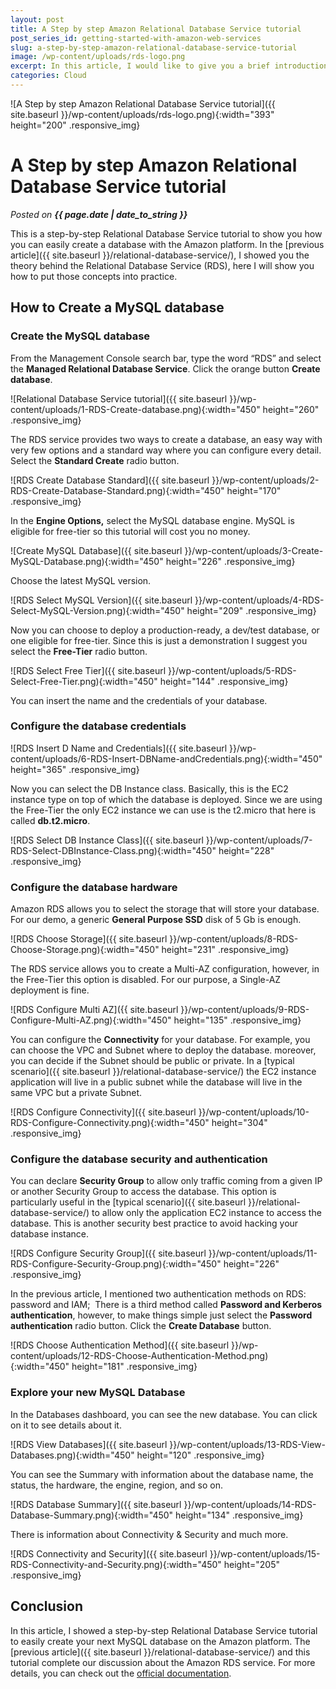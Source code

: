 ```yaml
---
layout: post
title: A Step by step Amazon Relational Database Service tutorial
post_series_id: getting-started-with-amazon-web-services
slug: a-step-by-step-amazon-relational-database-service-tutorial
image: /wp-content/uploads/rds-logo.png
excerpt: In this article, I would like to give you a brief introduction to Kubernetes and how to deploy applications on it.
categories: Cloud
---
```


![A Step by step Amazon Relational Database Service tutorial]({{ site.baseurl }}/wp-content/uploads/rds-logo.png){:width="393" height="200" .responsive_img}

# A Step by step Amazon Relational Database Service tutorial
_Posted on **{{ page.date | date_to_string }}**_

This is a step-by-step Relational Database Service tutorial to show you how you can easily create a database with the Amazon platform. In the [previous article]({{ site.baseurl }}/relational-database-service/), I showed you the theory behind the Relational Database Service (RDS), here I will show you how to put those concepts into practice.

## How to Create a MySQL database

### Create the MySQL database

From the Management Console search bar, type the word “RDS” and select the **Managed Relational Database Service**. Click the orange button **Create database**.

![Relational Database Service tutorial]({{ site.baseurl }}/wp-content/uploads/1-RDS-Create-database.png){:width="450" height="260" .responsive_img}

The RDS service provides two ways to create a database, an easy way with very few options and a standard way where you can configure every detail. Select the **Standard Create** radio button.

![RDS Create Database Standard]({{ site.baseurl }}/wp-content/uploads/2-RDS-Create-Database-Standard.png){:width="450" height="170" .responsive_img}

In the **Engine Options,** select the MySQL database engine. MySQL is eligible for free-tier so this tutorial will cost you no money.

![Create MySQL Database]({{ site.baseurl }}/wp-content/uploads/3-Create-MySQL-Database.png){:width="450" height="226" .responsive_img}

Choose the latest MySQL version.

![RDS Select MySQL Version]({{ site.baseurl }}/wp-content/uploads/4-RDS-Select-MySQL-Version.png){:width="450" height="209" .responsive_img}

Now you can choose to deploy a production-ready, a dev/test database, or one eligible for free-tier. Since this is just a demonstration I suggest you select the **Free-Tier** radio button.

![RDS Select Free Tier]({{ site.baseurl }}/wp-content/uploads/5-RDS-Select-Free-Tier.png){:width="450" height="144" .responsive_img}

You can insert the name and the credentials of your database.

### Configure the database credentials

![RDS Insert D Name and Credentials]({{ site.baseurl }}/wp-content/uploads/6-RDS-Insert-DBName-andCredentials.png){:width="450" height="365" .responsive_img}

Now you can select the DB Instance class. Basically, this is the EC2 instance type on top of which the database is deployed. Since we are using the Free-Tier the only EC2 instance we can use is the t2.micro that here is called **db.t2.micro**.

![RDS Select DB Instance Class]({{ site.baseurl }}/wp-content/uploads/7-RDS-Select-DBInstance-Class.png){:width="450" height="228" .responsive_img}

### Configure the database hardware

Amazon RDS allows you to select the storage that will store your database. For our demo, a generic **General Purpose SSD** disk of 5 Gb is enough.

![RDS Choose Storage]({{ site.baseurl }}/wp-content/uploads/8-RDS-Choose-Storage.png){:width="450" height="231" .responsive_img}

The RDS service allows you to create a Multi-AZ configuration, however, in the Free-Tier this option is disabled. For our purpose, a Single-AZ deployment is fine.

![RDS Configure Multi AZ]({{ site.baseurl }}/wp-content/uploads/9-RDS-Configure-Multi-AZ.png){:width="450" height="135" .responsive_img}

You can configure the **Connectivity** for your database. For example, you can choose the VPC and Subnet where to deploy the database. moreover, you can decide if the Subnet should be public or private. In a [typical scenario]({{ site.baseurl }}/relational-database-service/) the EC2 instance application will live in a public subnet while the database will live in the same VPC but a private Subnet.

![RDS Configure Connectivity]({{ site.baseurl }}/wp-content/uploads/10-RDS-Configure-Connectivity.png){:width="450" height="304" .responsive_img}

### Configure the database security and authentication

You can declare **Security Group** to allow only traffic coming from a given IP or another Security Group to access the database. This option is particularly useful in the [typical scenario]({{ site.baseurl }}/relational-database-service/) to allow only the application EC2 instance to access the database. This is another security best practice to avoid hacking your database instance.

![RDS Configure Security Group]({{ site.baseurl }}/wp-content/uploads/11-RDS-Configure-Security-Group.png){:width="450" height="226" .responsive_img}

In the previous article, I mentioned two authentication methods on RDS: password and IAM;  There is a third method called **Password and Kerberos authentication**, however, to make things simple just select the **Password authentication** radio button. Click the **Create Database** button.

![RDS Choose Authentication Method]({{ site.baseurl }}/wp-content/uploads/12-RDS-Choose-Authentication-Method.png){:width="450" height="181" .responsive_img}

### Explore your new MySQL Database

In the Databases dashboard, you can see the new database. You can click on it to see details about it.

![RDS View Databases]({{ site.baseurl }}/wp-content/uploads/13-RDS-View-Databases.png){:width="450" height="120" .responsive_img}

You can see the Summary with information about the database name, the status, the hardware, the engine, region, and so on.

![RDS Database Summary]({{ site.baseurl }}/wp-content/uploads/14-RDS-Database-Summary.png){:width="450" height="134" .responsive_img}

There is information about Connectivity & Security and much more.

![RDS Connectivity and Security]({{ site.baseurl }}/wp-content/uploads/15-RDS-Connectivity-and-Security.png){:width="450" height="205" .responsive_img}

## Conclusion

In this article, I showed a step-by-step Relational Database Service tutorial to easily create your next MySQL database on the Amazon platform. The [previous article]({{ site.baseurl }}/relational-database-service/) and this tutorial complete our discussion about the Amazon RDS service. For more details, you can check out the [official documentation](https://docs.aws.amazon.com/it_it/AmazonRDS/latest/UserGuide/Welcome.html).
